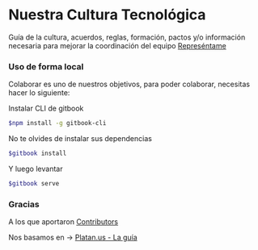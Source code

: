 # Nuestra Cultura Tecnológica

Guía de la cultura, acuerdos, reglas, formación, pactos y/o información necesaria para mejorar la coordinación del equipo [Represéntame](https://www.representame.cl)

### Uso de forma local
Colaborar es uno de nuestros objetivos, para poder colaborar, necesitas hacer lo siguiente:

Instalar CLI de gitbook
```sh
$npm install -g gitbook-cli
```

No te olvides de instalar sus dependencias
```sh
$gitbook install
```

Y luego levantar

```sh
$gitbook serve
```

### Gracias

A los que aportaron [Contributors](https://github.com/Representame/nuestra_cultura/graphs/contributors)

Nos basamos en -> [Platan.us - La guía](https://github.com/platanus/la-guia)